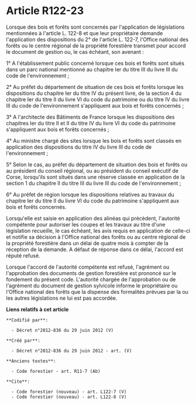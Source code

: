 # Article R122-23

Lorsque des bois et forêts sont concernés par l'application de législations mentionnées à l'article L. 122-8 et que leur
propriétaire demande l'application des dispositions du 2° de l'article L. 122-7, l'Office national des forêts ou le centre
régional de la propriété forestière transmet pour accord le document de gestion ou, le cas échéant, son avenant :

1° A l'établissement public concerné lorsque ces bois et forêts sont situés dans un parc national mentionné au chapitre Ier
du titre III du livre III du code de l'environnement ;

2° Au préfet du département de situation de ces bois et forêts lorsque les dispositions du chapitre Ier du titre IV du
présent livre, de la section 4 du chapitre Ier du titre II du livre VI du code du patrimoine ou du titre IV du livre III du
code de l'environnement s'appliquent aux bois et forêts concernés ;

3° A l'architecte des Bâtiments de France lorsque les dispositions des chapitres Ier du titre II et II du titre IV du livre
VI du code du patrimoine s'appliquent aux bois et forêts concernés ;

4° Au ministre chargé des sites lorsque les bois et forêts sont classés en application des dispositions du titre IV du livre
III du code de l'environnement ;

5° Selon le cas, au préfet du département de situation des bois et forêts ou au président du conseil régional, ou au
président du conseil exécutif de Corse, lorsqu'ils sont situés dans une réserve classée en application de la section 1 du
chapitre II du titre III du livre III du code de l'environnement ;

6° Au préfet de région lorsque les dispositions relatives au travaux du chapitre Ier du titre II du livre VI du code du
patrimoine s'appliquent aux bois et forêts concernés.

Lorsqu'elle est saisie en application des alinéas qui précèdent, l'autorité compétente pour autoriser les coupes et les
travaux au titre d'une législation recueille, le cas échéant, les avis requis en application de celle-ci et notifie sa
décision à l'Office national des forêts ou au centre régional de la propriété forestière dans un délai de quatre mois à
compter de la réception de la demande. A défaut de réponse dans ce délai, l'accord est réputé refusé.

Lorsque l'accord de l'autorité compétente est refusé, l'agrément ou l'approbation des documents de gestion forestière est
prononcé sur le fondement du présent code. L'autorité chargée de l'approbation ou de l'agrément du document de gestion
sylvicole informe le propriétaire ou l'Office national des forêts que la dispense des formalités prévues par la ou les autres
législations ne lui est pas accordée.

**Liens relatifs à cet article**

	**Codifié par**:

	  - Décret n°2012-836 du 29 juin 2012 (V)

	**Créé par**:

	  - Décret n°2012-836 du 29 juin 2012 - art. (V)

	**Anciens textes**:

	  - Code forestier - art. R11-7 (Ab)

	**Cite**:

	  - Code forestier (nouveau) - art. L122-7 (V)
	  - Code forestier (nouveau) - art. L122-8 (V)
